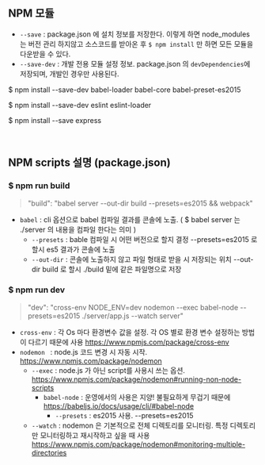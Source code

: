 ## NPM 모듈
- `--save` : package.json 에 설치 정보를 저장한다. 이렇게 하면 node_modules 는 버전 관리 하지않고
소스코드를 받아온 후 `$ npm install` 만 하면 모든 모듈을 다운받을 수 있다.
- `--save-dev` : 개발 전용 모듈 설정 정보. package.json 의 `devDependencies`에 저장되며, 개발인 경우만 사용된다.

$ npm install --save-dev babel-loader babel-core babel-preset-es2015

$ npm install --save-dev eslint eslint-loader

$ npm install --save express

<br>

## NPM scripts 설명 (package.json)

### $ npm run build

> "build": "babel server --out-dir build --presets=es2015 && webpack"

- `babel` : cli 옵션으로 babel 컴파일 결과를 콘솔에 노출. ( $ babel server 는 ./server 의 내용을 컴파일 한다는 의미 )
	- `--presets` : bable 컴파일 시 어떤 버전으로 할지 결정
	--presets=es2015 로 할시 es5 결과가 콘솔에 노출
	- `--out-dir` : 콘솔에 노출하지 않고 파일 형태로 받을 시 저장되는 위치
	--out-dir build 로 할시 ./build 밑에 같은 파일명으로 저장


### $ npm run dev

> "dev": "cross-env NODE_ENV=dev nodemon --exec babel-node --presets=es2015 ./server/app.js --watch server"

- `cross-env` : 각 Os 마다 환경변수 값을 설정. 각 OS 별로 환경 변수 설정하는 방법이 다르기 때문에 사용 https://www.npmjs.com/package/cross-env
- `nodemon ` : node.js 코드 변경 시 자동 시작. https://www.npmjs.com/package/nodemon
	- `--exec` : node.js 가 아닌 script를 사용시 쓰는 옵션. https://www.npmjs.com/package/nodemon#running-non-node-scripts
		- `babel-node` : 운영에서의 사용은 지양! 불필요하게 무겁기 때문에 https://babeljs.io/docs/usage/cli/#babel-node
			- `--presets` : es2015 사용. --presets=es2015
	- `--watch` : nodemon 은 기본적으로 전체 디렉토리를 모니터링. 특정 디렉토리만 모니터링하고 재시작하고 싶을 때 사용 https://www.npmjs.com/package/nodemon#monitoring-multiple-directories

